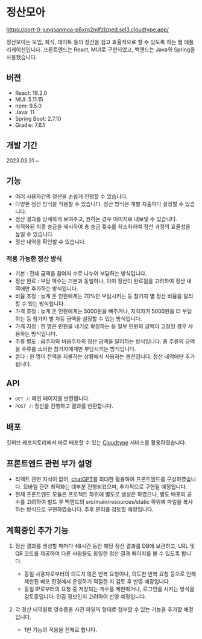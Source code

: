 # 정산모아

https://port-0-jungsanmoa-p8xrq2mlfzlzped.sel3.cloudtype.app/

정산모아는 모임, 회식, 데이트 등의 정산을 쉽고 효율적으로 할 수 있도록 하는 웹 애플리케이션입니다.
프론트엔드는 React, MUI로 구현되었고, 백엔드는 Java와 Spring을 사용했습니다.

## 버전

- React: 18.2.0
- MUI: 5.11.15
- npm: 9.5.0
- Java: 11
- Spring Boot: 2.7.10
- Gradle: 7.6.1

## 개발 기간

2023.03.31 ~

## 기능

- 여러 사용자간의 정산을 손쉽게 진행할 수 있습니다.
- 다양한 정산 방식을 적용할 수 있습니다. 정산 방식은 개별 지출마다 설정할 수 있습니다.
- 정산 결과를 상세하게 보여주고, 원하는 경우 이미지로 내보낼 수 있습니다.
- 최적화된 최종 송금을 제시하여 총 송금 횟수를 최소화하여 정산 과정의 효율성을 높일 수 있습니다.
- 정산 내역을 확인할 수 있습니다.

### 적용 가능한 정산 방식

- 기본 : 전체 금액을 참여자 수로 나누어 부담하는 방식입니다.
- 정산 완료 : 부담 액수는 기본과 동일하나, 이미 정산이 완료됨을 고려하여 정산 내역에만 추가하는 방식입니다.
- 비율 조정 : 늦게 온 인원에게는 70%만 부담시키는 등 참가자 별 정산 비율을 달리 할 수 있는 방식입니다.
- 가격 조정 : 늦게 온 인원에게는 5000원을 빼주거나, 지각자가 5000원을 더 부담하는 등 참가자 별 차등 금액을 설정할 수 있는 방식입니다.
- 가격 지정 : 한 명은 만원을 내기로 확정하는 등 일부 인원의 금액이 고정된 경우 사용하는 방식입니다.
- 주류 별도 : 음주자와 비음주자의 정산 금액을 달리하는 방식입니다. 총 주류의 금액을 주류를 소비한 참가자에게만 부담시키는 방식입니다.
- 쏜다 : 한 명이 전액을 지불하는 상황에서 사용하는 옵션입니다. 정산 내역에만 추가됩니다.

## API

- `GET /`: 메인 페이지를 반환합니다.
- `POST /`: 정산을 진행하고 결과를 반환합니다.

## 배포

깃허브 레포지토리에서 바로 배포할 수 있는 [Cloudtype](https://cloudtype.io/) 서비스를 활용하였습니다.

## 프론트엔드 관련 부가 설명

- 리액트 관련 지식이 없어, [chatGPT](chat.openai.com/chat)를 최대한 활용하여 프론트엔드를 구성하였습니다. 모바일 관련 최적화는 대부분 진행되었으며, 추가적으로 구현될 예정입니다.
- 현재 프론트엔드 모듈은 프로젝트 하위에 별도로 생성은 하였으나, 별도 배포의 공수를 고려하여 빌드 후 백엔드의 src/main/resources/static 하위에 파일을 복사하는 방식으로 구현하였습니다. 추후
  분리를 검토할 예정입니다.

## 계획중인 추가 기능

1. 정산 결과를 생성할 때마다 48시간 동안 해당 정산 결과를 DB에 보관하고, URL 및 QR 코드를 제공하여 다른 사람들도 동일한 정산 결과 페이지를 볼 수 있도록 합니다.

    - 동일 사용자로부터의 의도치 않은 반복 요청이나, 의도한 반복 요청 등으로 인해 제한된 배포 환경에서 운영하기 적절한 지 검토 후 반영 예정입니다.
    - 동일 IP로부터의 요청 중 저장되는 개수를 제한하거나, 로그인을 시키는 방식을 검토중입니다. 민감 정보인지 고려하여 반영 예정입니다.

2. 각 정산 내역별로 영수증을 사진 파일의 형태로 첨부할 수 있는 기능을 추가할 예정입니다.
    - 1번 기능의 적용을 전제로 합니다.

